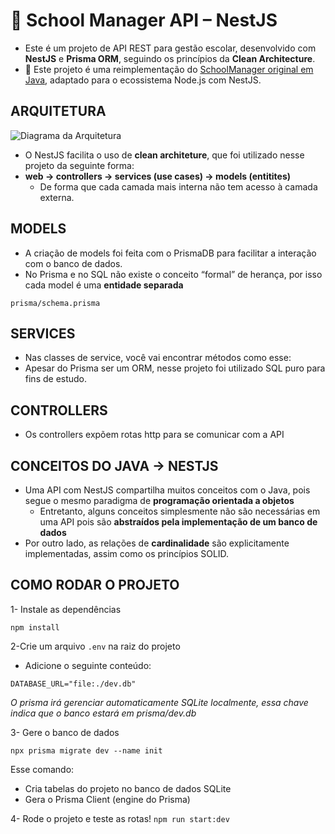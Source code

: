 # 📘 School Manager API – NestJS

- Este é um projeto de API REST para gestão escolar, desenvolvido com **NestJS** e **Prisma ORM**, seguindo os princípios da **Clean Architecture**.
-  🔄 Este projeto é uma reimplementação do [SchoolManager original em Java](https://github.com/Shigekai/SchoolManager), adaptado para o ecossistema Node.js com NestJS.

## ARQUITETURA

![Diagrama da Arquitetura](https://i.ibb.co/fYcBdGZK/Design-sem-nome.png)

- O NestJS facilita o uso de **clean architeture**, que foi utilizado nesse projeto da seguinte forma:
- **web → controllers → services (use cases) → models (entitites)**
    - De forma que cada camada mais interna não tem acesso à camada externa.

## MODELS

- A criação de models foi feita com o PrismaDB para facilitar a interação com o banco de dados.
- No Prisma e no SQL não existe o conceito “formal” de herança, por isso cada model é uma **entidade separada**

`prisma/schema.prisma`

## SERVICES

- Nas classes de service, você vai encontrar métodos como esse:
- Apesar do Prisma ser um ORM, nesse projeto foi utilizado SQL puro para fins de estudo.

## CONTROLLERS

- Os controllers expõem rotas http para se comunicar com a API


## CONCEITOS DO JAVA → NESTJS

- Uma API com NestJS compartilha muitos conceitos com o Java, pois segue o mesmo paradigma de **programação orientada a objetos**
    - Entretanto, alguns conceitos simplesmente não são necessárias em uma API pois são **abstraídos pela implementação de um banco de dados**
- Por outro lado, as relações de **cardinalidade** são explicitamente implementadas, assim como os princípios SOLID.

## COMO RODAR O PROJETO

1- Instale as dependências

`npm install`

2-Crie um arquivo `.env` na raiz do projeto

- Adicione o seguinte conteúdo:

`DATABASE_URL="file:./dev.db"`

*O prisma irá gerenciar automaticamente SQLite localmente, essa chave indica que o banco estará em prisma/dev.db*

3- Gere o banco de dados 

`npx prisma migrate dev --name init`

Esse comando:

- Cria tabelas do projeto no banco de dados SQLite
- Gera o Prisma Client (engine do Prisma)

4- Rode o projeto e teste as rotas!
`npm run start:dev`
